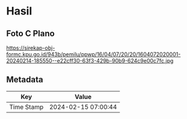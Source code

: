 # Hasil

## Foto C Plano

https://sirekap-obj-formc.kpu.go.id/943b/pemilu/ppwp/16/04/07/20/20/1604072020001-20240214-185550--e22cff30-63f3-429b-90b9-624c9e00c7fc.jpg


## Metadata

| Key        | Value               |
| ---------- | ------------------- |
| Time Stamp | 2024-02-15 07:00:44 |




